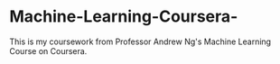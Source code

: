 # Machine-Learning-Coursera-

This is my coursework from Professor Andrew Ng's Machine Learning Course on Coursera. 
